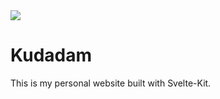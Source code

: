 <img src="https://kudadam.sirv.com/logo/logo.png?thumbnail=200" style="display:block;">

# Kudadam

This is my personal website built with Svelte-Kit.
